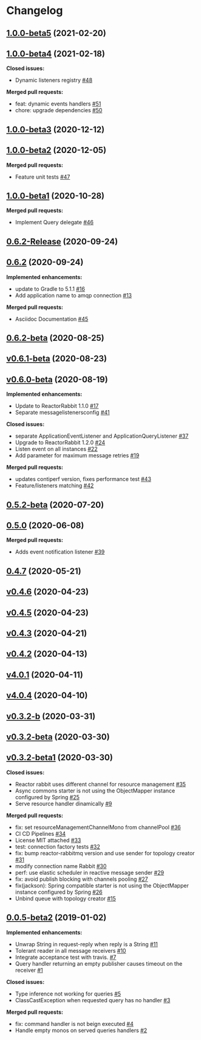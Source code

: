 # Changelog

## [1.0.0-beta5](https://github.com/reactive-commons/reactive-commons-java/tree/1.0.0-beta5) (2021-02-20)

## [1.0.0-beta4](https://github.com/reactive-commons/reactive-commons-java/tree/1.0.0-beta4) (2021-02-18)

**Closed issues:**

- Dynamic listeners registry [\#48](https://github.com/reactive-commons/reactive-commons-java/issues/48)

**Merged pull requests:**

- feat: dynamic events handlers [\#51](https://github.com/reactive-commons/reactive-commons-java/pull/51)
- chore: upgrade dependencies [\#50](https://github.com/reactive-commons/reactive-commons-java/pull/50)

## [1.0.0-beta3](https://github.com/reactive-commons/reactive-commons-java/tree/1.0.0-beta3) (2020-12-12)

## [1.0.0-beta2](https://github.com/reactive-commons/reactive-commons-java/tree/1.0.0-beta2) (2020-12-05)

**Merged pull requests:**

- Feature unit tests [\#47](https://github.com/reactive-commons/reactive-commons-java/pull/47)

## [1.0.0-beta1](https://github.com/reactive-commons/reactive-commons-java/tree/1.0.0-beta1) (2020-10-28)

**Merged pull requests:**

- Implement Query delegate [\#46](https://github.com/reactive-commons/reactive-commons-java/pull/46)

## [0.6.2-Release](https://github.com/reactive-commons/reactive-commons-java/tree/0.6.2-Release) (2020-09-24)

## [0.6.2](https://github.com/reactive-commons/reactive-commons-java/tree/0.6.2) (2020-09-24)

**Implemented enhancements:**

- update to Gradle to 5.1.1 [\#16](https://github.com/reactive-commons/reactive-commons-java/issues/16)
- Add application name to amqp connection [\#13](https://github.com/reactive-commons/reactive-commons-java/issues/13)

**Merged pull requests:**

- Asciidoc Documentation [\#45](https://github.com/reactive-commons/reactive-commons-java/pull/45)

## [0.6.2-beta](https://github.com/reactive-commons/reactive-commons-java/tree/0.6.2-beta) (2020-08-25)

## [v0.6.1-beta](https://github.com/reactive-commons/reactive-commons-java/tree/v0.6.1-beta) (2020-08-23)

## [v0.6.0-beta](https://github.com/reactive-commons/reactive-commons-java/tree/v0.6.0-beta) (2020-08-19)

**Implemented enhancements:**

- Update to ReactorRabbit 1.1.0 [\#17](https://github.com/reactive-commons/reactive-commons-java/issues/17)
- Separate messagelistenersconfig [\#41](https://github.com/reactive-commons/reactive-commons-java/pull/41)

**Closed issues:**

- separate ApplicationEventListener and ApplicationQueryListener [\#37](https://github.com/reactive-commons/reactive-commons-java/issues/37)
- Upgrade to ReactorRabbit 1.2.0 [\#24](https://github.com/reactive-commons/reactive-commons-java/issues/24)
- Listen event on all instances [\#22](https://github.com/reactive-commons/reactive-commons-java/issues/22)
- Add parameter for maximum message retries [\#19](https://github.com/reactive-commons/reactive-commons-java/issues/19)

**Merged pull requests:**

- updates contiperf version, fixes performance test [\#43](https://github.com/reactive-commons/reactive-commons-java/pull/43)
- Feature/listeners matching [\#42](https://github.com/reactive-commons/reactive-commons-java/pull/42)

## [0.5.2-beta](https://github.com/reactive-commons/reactive-commons-java/tree/0.5.2-beta) (2020-07-20)

## [0.5.0](https://github.com/reactive-commons/reactive-commons-java/tree/0.5.0) (2020-06-08)

**Merged pull requests:**

- Adds event notification listener [\#39](https://github.com/reactive-commons/reactive-commons-java/pull/39)

## [0.4.7](https://github.com/reactive-commons/reactive-commons-java/tree/0.4.7) (2020-05-21)

## [v0.4.6](https://github.com/reactive-commons/reactive-commons-java/tree/v0.4.6) (2020-04-23)

## [v0.4.5](https://github.com/reactive-commons/reactive-commons-java/tree/v0.4.5) (2020-04-23)

## [v0.4.3](https://github.com/reactive-commons/reactive-commons-java/tree/v0.4.3) (2020-04-21)

## [v0.4.2](https://github.com/reactive-commons/reactive-commons-java/tree/v0.4.2) (2020-04-13)

## [v4.0.1](https://github.com/reactive-commons/reactive-commons-java/tree/v4.0.1) (2020-04-11)

## [v4.0.4](https://github.com/reactive-commons/reactive-commons-java/tree/v4.0.4) (2020-04-10)

## [v0.3.2-b](https://github.com/reactive-commons/reactive-commons-java/tree/v0.3.2-b) (2020-03-31)

## [v0.3.2-beta](https://github.com/reactive-commons/reactive-commons-java/tree/v0.3.2-beta) (2020-03-30)

## [v0.3.2-beta1](https://github.com/reactive-commons/reactive-commons-java/tree/v0.3.2-beta1) (2020-03-30)

**Closed issues:**

- Reactor rabbit uses different channel for resource management [\#35](https://github.com/reactive-commons/reactive-commons-java/issues/35)
- Async commons starter is not using the ObjectMapper instance configured by Spring [\#25](https://github.com/reactive-commons/reactive-commons-java/issues/25)
- Serve resource handler dinamically [\#9](https://github.com/reactive-commons/reactive-commons-java/issues/9)

**Merged pull requests:**

- fix: set resourceManagementChannelMono from channelPool [\#36](https://github.com/reactive-commons/reactive-commons-java/pull/36)
- CI CD Pipelines [\#34](https://github.com/reactive-commons/reactive-commons-java/pull/34)
- License MIT attached [\#33](https://github.com/reactive-commons/reactive-commons-java/pull/33)
- test: connection factory tests [\#32](https://github.com/reactive-commons/reactive-commons-java/pull/32)
- fix: bump reactor-rabbitmq version and use sender for topology creator [\#31](https://github.com/reactive-commons/reactive-commons-java/pull/31)
- modify connection name Rabbit [\#30](https://github.com/reactive-commons/reactive-commons-java/pull/30)
- perf: use elastic scheduler in reactive message sender [\#29](https://github.com/reactive-commons/reactive-commons-java/pull/29)
- fix: avoid publish blocking with channels pooling [\#27](https://github.com/reactive-commons/reactive-commons-java/pull/27)
- fix\(jackson\): Spring compatible starter is not using the ObjectMapper instance configured by Spring [\#26](https://github.com/reactive-commons/reactive-commons-java/pull/26)
- Unbind queue with topology creator [\#15](https://github.com/reactive-commons/reactive-commons-java/pull/15)

## [0.0.5-beta2](https://github.com/reactive-commons/reactive-commons-java/tree/0.0.5-beta2) (2019-01-02)

**Implemented enhancements:**

- Unwrap String in request-reply when reply is a String [\#11](https://github.com/reactive-commons/reactive-commons-java/issues/11)
- Tolerant reader in all message receivers [\#10](https://github.com/reactive-commons/reactive-commons-java/issues/10)
- Integrate acceptance test with travis. [\#7](https://github.com/reactive-commons/reactive-commons-java/issues/7)
- Query handler returning an empty publisher causes timeout on the receiver [\#1](https://github.com/reactive-commons/reactive-commons-java/issues/1)

**Closed issues:**

- Type inference not working for queries [\#5](https://github.com/reactive-commons/reactive-commons-java/issues/5)
- ClassCastException when requested query has no handler [\#3](https://github.com/reactive-commons/reactive-commons-java/issues/3)

**Merged pull requests:**

- fix: command handler is not beign executed [\#4](https://github.com/reactive-commons/reactive-commons-java/pull/4)
- Handle empty monos on served queries handlers [\#2](https://github.com/reactive-commons/reactive-commons-java/pull/2)



